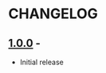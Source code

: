 # CHANGELOG

## [1.0.0] - 
- Initial release

[1.0.0]: https://github.com/JSalmon11/MeeSpada/compare/fff333dcf0fa3d2a0fc4f98aa7a6d436863e22d5...1.0.0